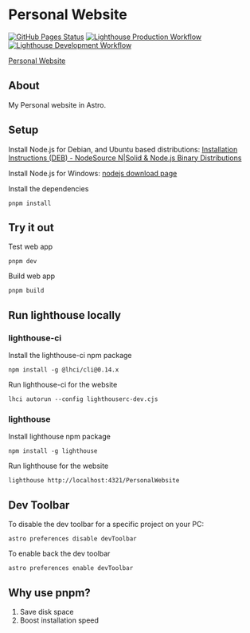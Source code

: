 # Personal Website
[![GitHub Pages Status](https://github.com/sagedemage/PersonalWebsite/actions/workflows/deploy.yml/badge.svg)](https://github.com/sagedemage/PersonalWebsite/actions/workflows/deploy.yml)
[![Lighthouse Production Workflow](https://github.com/sagedemage/PersonalWebsite/actions/workflows/lighthouse-prod.yml/badge.svg)](https://github.com/sagedemage/PersonalWebsite/actions/workflows/lighthouse-prod.yml)
[![Lighthouse Development Workflow](https://github.com/sagedemage/PersonalWebsite/actions/workflows/lighthouse-dev.yml/badge.svg)](https://github.com/sagedemage/PersonalWebsite/actions/workflows/lighthouse-dev.yml)

[Personal Website](https://sagedemage.github.io/PersonalWebsite/)

## About
My Personal website in Astro.

## Setup

Install Node.js for Debian, and Ubuntu based distributions: [Installation Instructions (DEB) - NodeSource N|Solid & Node.js Binary Distributions](https://github.com/nodesource/distributions?tab=readme-ov-file#installation-instructions-deb)

Install Node.js for Windows: [nodejs download page](https://nodejs.org/en/download/prebuilt-installer)

Install the dependencies
```
pnpm install
```

## Try it out
Test web app
```
pnpm dev
```

Build web app
```
pnpm build
```

## Run lighthouse locally

### lighthouse-ci
Install the lighthouse-ci npm package
```
npm install -g @lhci/cli@0.14.x
```

Run lighthouse-ci for the website
```
lhci autorun --config lighthouserc-dev.cjs
```

### lighthouse
Install lighthouse npm package
```
npm install -g lighthouse
```

Run lighthouse for the website
```
lighthouse http://localhost:4321/PersonalWebsite
```

## Dev Toolbar
To disable the dev toolbar for a specific project on your PC:
```
astro preferences disable devToolbar
```

To enable back the dev toolbar
```
astro preferences enable devToolbar
```

## Why use pnpm?
1. Save disk space
2. Boost installation speed